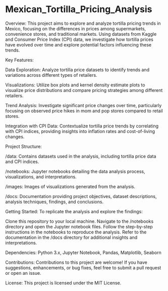 # Mexican_Tortilla_Pricing_Analysis

Overview:
This project aims to explore and analyze tortilla pricing trends in Mexico, focusing on the differences in prices among supermarkets, convenience stores, and traditional markets. Using datasets from Kaggle and Consumer Price Index (CPI) data, we investigate how tortilla prices have evolved over time and explore potential factors influencing these trends.

Key Features:

Data Exploration: Analyze tortilla price datasets to identify trends and variations across different types of retailers.

Visualizations: Utilize box plots and kernel density estimate plots to visualize price distributions and compare pricing strategies among different retailers.

Trend Analysis: Investigate significant price changes over time, particularly focusing on observed price hikes in mom and pop stores compared to retail stores.

Integration with CPI Data: Contextualize tortilla price trends by correlating with CPI indices, providing insights into inflation rates and cost-of-living changes.

Project Structure:

/data: Contains datasets used in the analysis, including tortilla price data and CPI indices.

/notebooks: Jupyter notebooks detailing the data analysis process, visualizations, and interpretations.

/images: Images of visualizations generated from the analysis.

/docs: Documentation providing project objectives, dataset descriptions, analysis techniques, findings, and conclusions.

Getting Started:
To replicate the analysis and explore the findings:

Clone this repository to your local machine.
Navigate to the /notebooks directory and open the Jupyter notebook files.
Follow the step-by-step instructions in the notebooks to reproduce the analysis.
Refer to the documentation in the /docs directory for additional insights and interpretations.

Dependencies: Python 3.x, Jupyter Notebook, Pandas, Matplotlib, Seaborn

Contributions:
Contributions to this project are welcome! If you have suggestions, enhancements, or bug fixes, feel free to submit a pull request or open an issue.

License:
This project is licensed under the MIT License.

